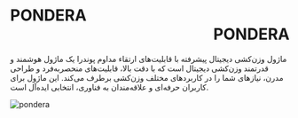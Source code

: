  # PONDERA<div dir="rtl">PONDERA
ماژول وزن‌کشی دیجیتال پیشرفته با قابلیت‌های ارتقاء مداوم
پوندرا یک ماژول هوشمند و قدرتمند وزن‌کشی دیجیتال است که با دقت بالا، قابلیت‌های منحصربه‌فرد و طراحی مدرن، نیازهای شما را در کاربردهای مختلف وزن‌کشی برطرف می‌کند. این ماژول برای کاربران حرفه‌ای و علاقه‌مندان به فناوری، انتخابی ایده‌آل است.






![pondera](https://github.com/user-attachments/assets/36e54e2a-d7eb-484e-80cc-14bd685ddc96)
